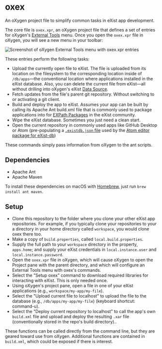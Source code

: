 # oxex

An oXygen project file to simplify common tasks in eXist app development. 

The core file is `oxex.xpr`, an oXygen project file that defines a set of entries for oXygen's [External Tools](https://www.oxygenxml.com/doc/versions/20.0/ug-editor/topics/integrating-external-tools.html) menu. Once you open the `oxex.xpr` file in oXygen, you will see a new menu in your toolbar:

![Screenshot of oXygen External Tools menu with oxex.xpr entries](https://user-images.githubusercontent.com/59118/39088768-11a1c806-4586-11e8-82aa-ce3e41983a80.png)

These entries perform the following tasks:

- Upload the currently open file to eXist. The file is uploaded from its location on the filesystem to the corresponding location inside of `/db/apps`—the conventional location where applications installed in the eXist database. Also, you can delete the current file from eXist—all without drilling into oXygen's eXist [Data Source](https://www.oxygenxml.com/xml_editor/eXist_support.html).
- Fetch updates from the file's parent git repository. Without switching to or activating a git client.
- Build and deploy the app to eXist. Assumes your app can be built by calling its Apache Ant build.xml file that is commonly used to package applications into for [EXPath Packages](http://expath.org/spec/pkg) in the eXist community.
- Wipe the eXist database. Sometimes you just need a clean start.
- Open the current repository in commonly used apps like GitHub Desktop or Atom (pre-populating a [`.existdb.json` file](https://github.com/eXist-db/atom-existdb#automatic-sync) used by the [Atom editor package for eXist-db](https://atom.io/packages/existdb))

These commands simply pass information from oXygen to the ant scripts. 

## Dependencies

- Apache Ant
- Apache Maven

To install these dependencies on macOS with [Homebrew](https://brew.sh), just run `brew install ant maven`.

## Setup

- Clone this repository to the folder where you clone your other eXist app repositories. For example, if you typically clone your repositories to your a directory in your home directory called `workspace`, you would clone oxex there too. 
- Make a copy of `build.properties`, called `local.build.properties`.
- Supply the full path to your `workspace` directory in the property, `apps.home`; and supply your eXist credentials in `local.instance.user` and `local.instance.password`.
- Open the `oxex.xpr` file in oXygen, which will cause oXygen to open the Project pane with the parent directory, and which will configure an External Tools menu with oxex's commands.
- Select the "Setup oxex" command to download required libraries for interacting with eXist. This is only needed once.
- Using oXygen's project pane, open a file in one of your eXist applications (e.g., `workspace/my-app/my-file`).
- Select the "Upload current file to localhost" to upload the file to the database (e.g., `/db/apps/my-app/my-file`) (keyboard shortcut: command-u).
- Select the "Deploy current repository to localhost" to call the app's own `build.xml` file and upload and deploy the resulting `.xar` file (conventionally stored in the repo's build directory)..

These functions can be called directly from the command line, but they are geared toward use from oXygen. Additional functions are contained in `build.xml`, which could be exposed if there is interest.
